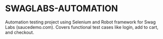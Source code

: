 # SWAGLABS-AUTOMATION
Automation testing project using Selenium and Robot framework for Swag Labs (saucedemo.com). Covers functional test cases like login, add to cart, and checkout.

